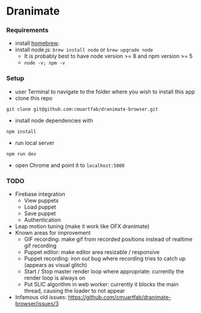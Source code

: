 # Dranimate

### Requirements
- install [homebrew](https://brew.sh/):
- install node.js: `brew install node` or `brew upgrade node`
  - It is probably best to have node version >= 8 and npm version >= 5
  - `node -v; npm -v`

### Setup
- user Terminal to navigate to the folder where you wish to install this app
- clone this repo
```
git clone git@github.com:cmuartfab/dranimate-browser.git
```

- install node dependencies with
```
npm install
```

- run local server
```
npm run dev
```

- open Chrome and point it to `localhost:5000`

### TODO
* Firebase integration
  - View puppets
  - Load puppet
  - Save puppet
  - Authentication
* Leap motion tuning (make it work like OFX dranimate)
* Known areas for improvement
  - GIF recording: make gif from recorded positions instead of realtime gif recording
  - Puppet editor: make editor area resizable / responsive
  - Puppet recording: iron out bug where recording tries to catch up (appears as visual glitch)
  - Start / Stop master render loop where appropriate: currently the render loop is always on
  - Put SLIC algorithm in web worker: currently it blocks the main thread, causing the loader to not appear
* Infamous old issues: https://github.com/cmuartfab/dranimate-browser/issues/3
